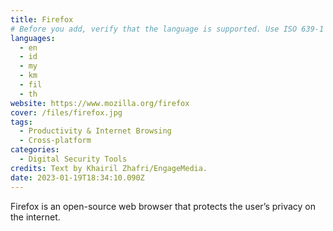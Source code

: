 ```yaml
---
title: Firefox
# Before you add, verify that the language is supported. Use ISO 639-1 code only without country code. ms instead of ms_MY. If the source language is English, do not add to the list.
languages:
  - en
  - id
  - my
  - km
  - fil
  - th
website: https://www.mozilla.org/firefox
cover: /files/firefox.jpg
tags:
  - Productivity & Internet Browsing
  - Cross-platform
categories:
  - Digital Security Tools
credits: Text by Khairil Zhafri/EngageMedia.
date: 2023-01-19T18:34:10.090Z
---
```

Firefox is an open-source web browser that protects the user’s privacy on the internet.